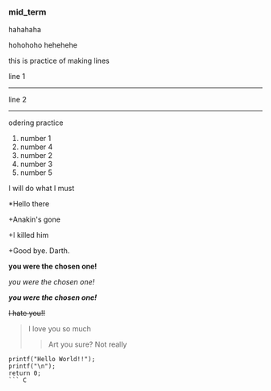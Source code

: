 ### mid_term

hahahaha

hohohoho
hehehehe

this is practice of making lines

line 1

---

line 2

***

odering practice
1. number 1
5. number 4
3. number 2
4. number 3
2. number 5

I will do what I must 

*Hello there

  +Anakin's gone 
  
  +I killed him
  
  +Good bye. Darth. 

**you were the chosen one!**

*you were the chosen one!*

***you were the chosen one!***

~~I hate you!!~~

>I love you so much
>>Art you sure? 
>>Not really

```
printf("Hello World!!");
printf("\n");
return 0;
``` C
